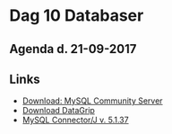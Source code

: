 # Dag 10 Databaser
## Agenda d. 21-09-2017


## Links
* [Download: MySQL Community Server](https://dev.mysql.com/downloads/mysql/)
* [Download DataGrip](https://www.jetbrains.com/datagrip/download/)
* [MySQL Connector/J v. 5.1.37](https://github.com/dat17v1/2_10_databaser/raw/master/jdbc_driver/mysql-connector-java-5.1.37-bin.jar)
